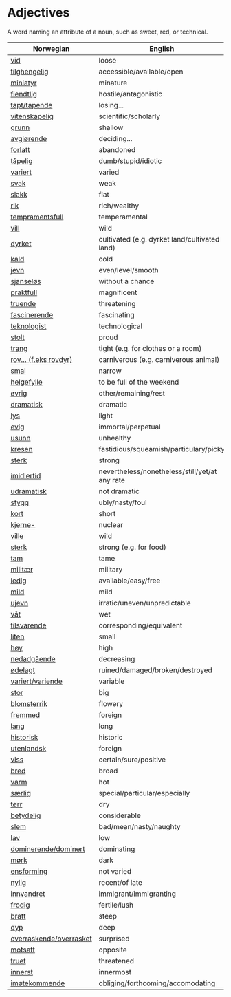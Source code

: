 # Adjectives

A word naming an attribute of a noun, such as sweet, red, or technical.

| Norwegian | English |
| --- | --- |
| [vid](https://www.ordnett.no/search?language=no&phrase=vid) | loose |
| [tilghengelig](https://www.ordnett.no/search?language=no&phrase=tilghengelig) | accessible/available/open |
| [miniatyr](https://www.ordnett.no/search?language=no&phrase=miniatyr) | minature |
| [fiendtlig](https://www.ordnett.no/search?language=no&phrase=fiendtlig) | hostile/antagonistic |
| [tapt/tapende](https://www.ordnett.no/search?language=no&phrase=tapt/tapende) | losing... |
| [vitenskapelig](https://www.ordnett.no/search?language=no&phrase=vitenskapelig) | scientific/scholarly |
| [grunn](https://www.ordnett.no/search?language=no&phrase=grunn) | shallow |
| [avgjørende](https://www.ordnett.no/search?language=no&phrase=avgjørende) | deciding... |
| [forlatt](https://www.ordnett.no/search?language=no&phrase=forlatt) | abandoned |
| [tåpelig](https://www.ordnett.no/search?language=no&phrase=tåpelig) | dumb/stupid/idiotic |
| [variert](https://www.ordnett.no/search?language=no&phrase=variert) | varied |
| [svak](https://www.ordnett.no/search?language=no&phrase=svak) | weak |
| [slakk](https://www.ordnett.no/search?language=no&phrase=slakk) | flat |
| [rik](https://www.ordnett.no/search?language=no&phrase=rik) | rich/wealthy |
| [tempramentsfull](https://www.ordnett.no/search?language=no&phrase=tempramentsfull) | temperamental |
| [vill](https://www.ordnett.no/search?language=no&phrase=vill) | wild |
| [dyrket](https://www.ordnett.no/search?language=no&phrase=dyrket) | cultivated (e.g. dyrket land/cultivated land) |
| [kald](https://www.ordnett.no/search?language=no&phrase=kald) | cold |
| [jevn](https://www.ordnett.no/search?language=no&phrase=jevn) | even/level/smooth |
| [sjanseløs](https://www.ordnett.no/search?language=no&phrase=sjanseløs) | without a chance |
| [praktfull](https://www.ordnett.no/search?language=no&phrase=praktfull) | magnificent |
| [truende](https://www.ordnett.no/search?language=no&phrase=truende) | threatening |
| [fascinerende](https://www.ordnett.no/search?language=no&phrase=fascinerende) | fascinating |
| [teknologist](https://www.ordnett.no/search?language=no&phrase=teknologist) | technological |
| [stolt](https://www.ordnett.no/search?language=no&phrase=stolt) | proud |
| [trang](https://www.ordnett.no/search?language=no&phrase=trang) | tight (e.g. for clothes or a room) |
| [rov... (f.eks rovdyr)](https://www.ordnett.no/search?language=no&phrase=rov...%20(f.eks%20rovdyr)) | carniverous (e.g. carniverous animal) |
| [smal](https://www.ordnett.no/search?language=no&phrase=smal) | narrow |
| [helgefylle](https://www.ordnett.no/search?language=no&phrase=helgefylle) | to be full of the weekend |
| [øvrig](https://www.ordnett.no/search?language=no&phrase=øvrig) | other/remaining/rest |
| [dramatisk](https://www.ordnett.no/search?language=no&phrase=dramatisk) | dramatic |
| [lys](https://www.ordnett.no/search?language=no&phrase=lys) | light |
| [evig](https://www.ordnett.no/search?language=no&phrase=evig) | immortal/perpetual |
| [usunn](https://www.ordnett.no/search?language=no&phrase=usunn) | unhealthy |
| [kresen](https://www.ordnett.no/search?language=no&phrase=kresen) | fastidious/squeamish/particulary/picky |
| [sterk](https://www.ordnett.no/search?language=no&phrase=sterk) | strong |
| [imidlertid](https://www.ordnett.no/search?language=no&phrase=imidlertid) | nevertheless/nonetheless/still/yet/at any rate |
| [udramatisk](https://www.ordnett.no/search?language=no&phrase=udramatisk) | not dramatic |
| [stygg](https://www.ordnett.no/search?language=no&phrase=stygg) | ubly/nasty/foul |
| [kort](https://www.ordnett.no/search?language=no&phrase=kort) | short |
| [kjerne-](https://www.ordnett.no/search?language=no&phrase=kjerne-) | nuclear |
| [ville](https://www.ordnett.no/search?language=no&phrase=ville) | wild |
| [sterk](https://www.ordnett.no/search?language=no&phrase=sterk) | strong (e.g. for food) |
| [tam](https://www.ordnett.no/search?language=no&phrase=tam) | tame |
| [militær](https://www.ordnett.no/search?language=no&phrase=militær) | military |
| [ledig](https://www.ordnett.no/search?language=no&phrase=ledig) | available/easy/free |
| [mild](https://www.ordnett.no/search?language=no&phrase=mild) | mild |
| [ujevn](https://www.ordnett.no/search?language=no&phrase=ujevn) | irratic/uneven/unpredictable |
| [våt](https://www.ordnett.no/search?language=no&phrase=våt) | wet |
| [tilsvarende](https://www.ordnett.no/search?language=no&phrase=tilsvarende) | corresponding/equivalent |
| [liten](https://www.ordnett.no/search?language=no&phrase=liten) | small |
| [høy](https://www.ordnett.no/search?language=no&phrase=høy) | high |
| [nedadgående](https://www.ordnett.no/search?language=no&phrase=nedadgående) | decreasing |
| [ødelagt](https://www.ordnett.no/search?language=no&phrase=ødelagt) | ruined/damaged/broken/destroyed |
| [variert/variende](https://www.ordnett.no/search?language=no&phrase=variert/variende) | variable |
| [stor](https://www.ordnett.no/search?language=no&phrase=stor) | big |
| [blomsterrik](https://www.ordnett.no/search?language=no&phrase=blomsterrik) | flowery |
| [fremmed](https://www.ordnett.no/search?language=no&phrase=fremmed) | foreign |
| [lang](https://www.ordnett.no/search?language=no&phrase=lang) | long |
| [historisk](https://www.ordnett.no/search?language=no&phrase=historisk) | historic |
| [utenlandsk](https://www.ordnett.no/search?language=no&phrase=utenlandsk) | foreign |
| [viss](https://www.ordnett.no/search?language=no&phrase=viss) | certain/sure/positive |
| [bred](https://www.ordnett.no/search?language=no&phrase=bred) | broad |
| [varm](https://www.ordnett.no/search?language=no&phrase=varm) | hot |
| [særlig](https://www.ordnett.no/search?language=no&phrase=særlig) | special/particular/especially |
| [tørr](https://www.ordnett.no/search?language=no&phrase=tørr) | dry |
| [betydelig](https://www.ordnett.no/search?language=no&phrase=betydelig) | considerable |
| [slem](https://www.ordnett.no/search?language=no&phrase=slem) | bad/mean/nasty/naughty |
| [lav](https://www.ordnett.no/search?language=no&phrase=lav) | low |
| [dominerende/dominert](https://www.ordnett.no/search?language=no&phrase=dominerende/dominert) | dominating |
| [mørk](https://www.ordnett.no/search?language=no&phrase=mørk) | dark |
| [ensforming](https://www.ordnett.no/search?language=no&phrase=ensforming) | not varied |
| [nylig](https://www.ordnett.no/search?language=no&phrase=nylig) | recent/of late |
| [innvandret](https://www.ordnett.no/search?language=no&phrase=innvandret) | immigrant/immigranting |
| [frodig](https://www.ordnett.no/search?language=no&phrase=frodig) | fertile/lush |
| [bratt](https://www.ordnett.no/search?language=no&phrase=bratt) | steep |
| [dyp](https://www.ordnett.no/search?language=no&phrase=dyp) | deep |
| [overraskende/overrasket](https://www.ordnett.no/search?language=no&phrase=overraskende/overrasket) | surprised |
| [motsatt](https://www.ordnett.no/search?language=no&phrase=motsatt) | opposite |
| [truet](https://www.ordnett.no/search?language=no&phrase=truet) | threatened |
| [innerst](https://www.ordnett.no/search?language=no&phrase=innerst) | innermost |
| [imøtekommende](https://www.ordnett.no/search?language=no&phrase=imøtekommende) | obliging/forthcoming/accomodating |

